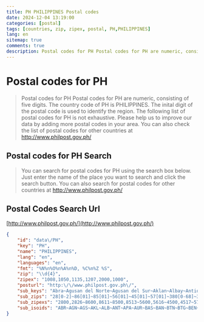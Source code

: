 ```yaml
---
title: PH PHILIPPINES Postal codes 
date: 2024-12-04 13:19:00
categories: [postal]
tags: [countries, zip, zipex, postal, PH,PHILIPPINES]
lang: en
sitemap: true
comments: true
description: Postal codes for PH Postal codes for PH are numeric, consisting of five digits. The country code of PH is PHILIPPINES. The inital digit of the postal code is used to identify the region. The following list of postal codes for PH is not exhaustive. Please help us to improve our data by adding more postal codes in your area. You can also check the list of postal codes for other countries at http://www.philpost.gov.ph/
---
```


# Postal codes for PH
> Postal codes for PH Postal codes for PH are numeric, consisting of five digits. The country code of PH is PHILIPPINES. The inital digit of the postal code is used to identify the region. The following list of postal codes for PH is not exhaustive. Please help us to improve our data by adding more postal codes in your area. You can also check the list of postal codes for other countries at http://www.philpost.gov.ph/

## Postal codes for PH Search 
> You can search for postal codes for PH using the search box below. Just enter the name of the place you want to search and click the search button. You can also search for postal codes for other countries at http://www.philpost.gov.ph/

## Postal Codes Search Url

[http://www.philpost.gov.ph/](http://www.philpost.gov.ph/)
```json
{
    "id": "data\/PH",
    "key": "PH",
    "name": "PHILIPPINES",
    "lang": "en",
    "languages": "en",
    "fmt": "%N%n%O%n%A%n%D, %C%n%Z %S",
    "zip": "\\d{4}",
    "zipex": "1008,1050,1135,1207,2000,1000",
    "posturl": "http:\/\/www.philpost.gov.ph\/",
    "sub_keys": "Abra~Agusan del Norte~Agusan del Sur~Aklan~Albay~Antique~Apayao~Aurora~Basilan~Bataan~Batanes~Batangas~Benguet~Biliran~Bohol~Bukidnon~Bulacan~Cagayan~Camarines Norte~Camarines Sur~Camiguin~Capiz~Catanduanes~Cavite~Cebu~Compostela Valley~Cotabato~Davao del Norte~Davao del Sur~Davao Occidental~Davao Oriental~Dinagat Islands~Eastern Samar~Guimaras~Ifugao~Ilocos Norte~Ilocos Sur~Iloilo~Isabela~Kalinga~La Union~Laguna~Lanao del Norte~Lanao del Sur~Leyte~Maguindanao~Marinduque~Masbate~Metro Manila~Mindoro Occidental~Mindoro Oriental~Misamis Occidental~Misamis Oriental~Mountain Province~Negros Occidental~Negros Oriental~Northern Samar~Nueva Ecija~Nueva Vizcaya~Palawan~Pampanga~Pangasinan~Quezon Province~Quirino~Rizal~Romblon~Samar~Sarangani~Siquijor~Sorsogon~South Cotabato~Southern Leyte~Sultan Kudarat~Sulu~Surigao del Norte~Surigao del Sur~Tarlac~Tawi-Tawi~Zambales~Zamboanga del Norte~Zamboanga del Sur~Zamboanga Sibuguey",
    "sub_zips": "28[0-2]~86[01]~85[01]~56[01]~45[01]~57[01]~380[0-68]~320~730~21[01]~390~42[0-3]~26(0|1[0-5])~65(4[3-9]|5)~63[0-3]~87[0-2]~30[0-2]~35[0-2]~46[01]~44[0-3]~910~58[01]~48[01]~41[0-2]~60[0-5]~88[01]~94[01]~81[0-2]~80[01]~801[1-5]~82[01]~84[12]~68[0-2]~504[4-6]~36[01]~29[0-2]~27[0-3]~50([0-3]|4[0-3])~33[0-3]~38(0[79]|1[0-4])~25[0-2]~40[0-3]~92[0-2]~9(3[0-2]|7[01])~65([0-3]|4[0-2])~96[01]~490~54[0-2]~~51[01]~52[01]~72[01]~90[0-2]~26(1[6-9]|2[0-5])~61[0-3]~62[0-2]~64[0-2]~31[0-3]~37[01]~53[0-2]~20[0-2]~24[0-4]~43[0-4]~340~1[89]~55[01]~67[0-2]~8015~62(2[5-9]|30)~47[01]~95[01]~66[10]~98[01]~74[01]~84[0-2]~83[01]~23[01]~750~22[01]~71[0-2]~70[0-4]~70[0-4]",
    "sub_zipexs": "2800,2826~8600,8611~8500,8513~5600,5616~4500,4517~5700,5717~3800,3806,3808~3200,3207~7300,7306~2100,2114~3900,3905~4200,4234~2600,2615~6543,6550~6300,6337~8700,8723~3000,3024~3500,3528~4600,4612~4400,4436~9100,9104~5800,5816~4800,4810~4100,4126~6000,6053~8800,8810~9400,9417~8100,8120~8000,8010~8015,8013~8200,8210~8426,8412~6800,6822~5044,5046~3600,3610~2900,2922~2700,2733~5000,5043~3300,3336~3807,3809,3814~2500,2520~4000,4033~9200,9223~9300,9321,9700,9716~6500,6542~9600,9619~4900,4905~5400,5421~~5100,5111~5200,5214~7200,7215~9000,9025~2616,2625~6100,6132~6200,6224~6400,6423~3100,3133~3700,3714~5300,5322~2000,2022~2400,2447~4300,4342~3400,3405~1850,1990~5500,5516~6700,6725~8015~6225,6230~4700,4715~9500,9513~6600,6613~9800,9811~7400,7416~8400,8425~8300,8319~2300,2318~7500,7509~2200,2213~7100,7124~7000,7043~7000,7043",
    "sub_isoids": "ABR~AGN~AGS~AKL~ALB~ANT~APA~AUR~BAS~BAN~BTN~BTG~BEN~BIL~BOH~BUK~BUL~CAG~CAN~CAS~CAM~CAP~CAT~CAV~CEB~COM~NCO~DAV~DAS~DVO~DAO~DIN~EAS~GUI~IFU~ILN~ILS~ILI~ISA~KAL~LUN~LAG~LAN~LAS~LEY~MAG~MAD~MAS~00~MDC~MDR~MSC~MSR~MOU~NEC~NER~NSA~NUE~NUV~PLW~PAM~PAN~QUE~QUI~RIZ~ROM~WSA~SAR~SIG~SOR~SCO~SLE~SUK~SLU~SUN~SUR~TAR~TAW~ZMB~ZAN~ZAS~ZSI"
}
```
